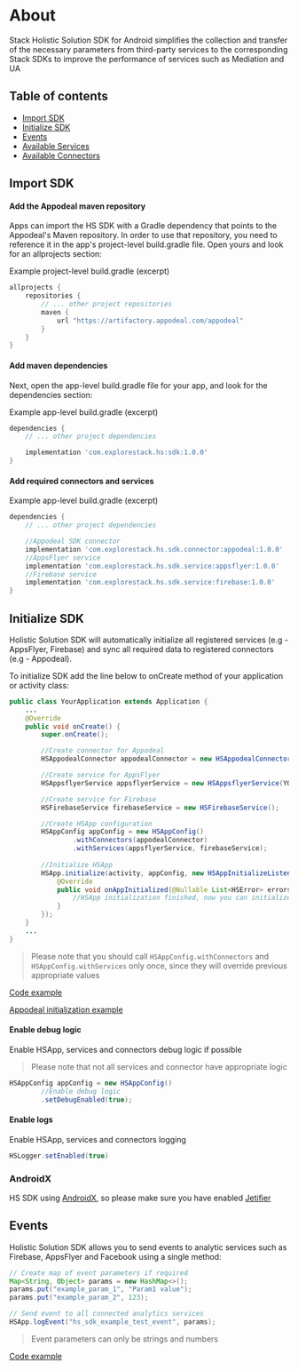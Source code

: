 # About

Stack Holistic Solution SDK for Android simplifies the collection and transfer of the necessary parameters from third-party services to the corresponding Stack SDKs to improve the performance of services such as Mediation and UA

## Table of contents

* [Import SDK](#import-sdk)
* [Initialize SDK](#initialize-sdk)
* [Events](#events)
* [Available Services](services/README.md)
* [Available Connectors](connectors/README.md)
  
## Import SDK

#### Add the Appodeal maven repository

Apps can import the HS SDK with a Gradle dependency that points to the Appodeal's Maven repository. In order to use that repository, you need to reference it in the app's project-level build.gradle file. Open yours and look for an allprojects section:

Example project-level build.gradle (excerpt)

```groovy
allprojects {
    repositories {
        // ... other project repositories
        maven {
            url "https://artifactory.appodeal.com/appodeal"
        }
    }
}
```

#### Add maven dependencies

Next, open the app-level build.gradle file for your app, and look for the dependencies section:

Example app-level build.gradle (excerpt)

```groovy
dependencies {
    // ... other project dependencies

    implementation 'com.explorestack.hs:sdk:1.0.0'
}
```

#### Add required connectors and services

Example app-level build.gradle (excerpt)

```groovy
dependencies {
    // ... other project dependencies

    //Appodeal SDK connector
    implementation 'com.explorestack.hs.sdk.connector:appodeal:1.0.0'
    //AppsFlyer service
    implementation 'com.explorestack.hs.sdk.service:appsflyer:1.0.0'
    //Firebase service
    implementation 'com.explorestack.hs.sdk.service:firebase:1.0.0'
}
```

##  Initialize SDK

Holistic Solution SDK will automatically initialize all registered services (e.g - AppsFlyer, Firebase) and sync all required data to registered connectors (e.g - Appodeal).

To initialize SDK add the line below to onCreate method of your application or activity class:

```java
public class YourApplication extends Application {
    ...
    @Override
    public void onCreate() {
        super.onCreate();

        //Create connector for Appodeal
        HSAppodealConnector appodealConnector = new HSAppodealConnector();

        //Create service for AppsFlyer
        HSAppsflyerService appsflyerService = new HSAppsflyerService(YOUR_APPSFLYER_DEV_KEY);

        //Create service for Firebase
        HSFirebaseService firebaseService = new HSFirebaseService();

        //Create HSApp configuration
        HSAppConfig appConfig = new HSAppConfig()
                .withConnectors(appodealConnector)
                .withServices(appsflyerService, firebaseService);
        
        //Initialize HSApp
        HSApp.initialize(activity, appConfig, new HSAppInitializeListener() {
            @Override
            public void onAppInitialized(@Nullable List<HSError> errors) {
                //HSApp initialization finished, now you can initialize required SDK
            }
        });
    }
    ...
}
```

> Please note that you should call `HSAppConfig.withConnectors` and `HSAppConfig.withServices` only once, since they will override previous appropriate values

[Code example](example/src/main/java/com/explorestack/hs/sdk/example/ExampleApplication.java#L28)

[Appodeal initialization example](connectors/appodeal/README.md#appodeal_sdk_initialization)

#### Enable debug logic

Enable HSApp, services and connectors debug logic if possible

> Please note that not all services and connector have appropriate logic

```java
HSAppConfig appConfig = new HSAppConfig()
        //Enable debug logic
        .setDebugEnabled(true);
```

#### Enable logs

Enable HSApp, services and connectors logging

```java
HSLogger.setEnabled(true)
```

### AndroidX

HS SDK using [AndroidX](https://developer.android.com/jetpack/androidx), so please make sure you have enabled [Jetifier](https://developer.android.com/jetpack/androidx#using_androidx_libraries_in_your_project)

## Events

Holistic Solution SDK allows you to send events to analytic services such as Firebase, AppsFlyer and Facebook using a single method:

```java
// Create map of event parameters if required
Map<String, Object> params = new HashMap<>();
params.put("example_param_1", "Param1 value");
params.put("example_param_2", 123);

// Send event to all connected analytics services
HSApp.logEvent("hs_sdk_example_test_event", params);
```

> Event parameters can only be strings and numbers

[Code example](example/src/main/java/com/explorestack/hs/sdk/example/ExampleActivity.java#L67)